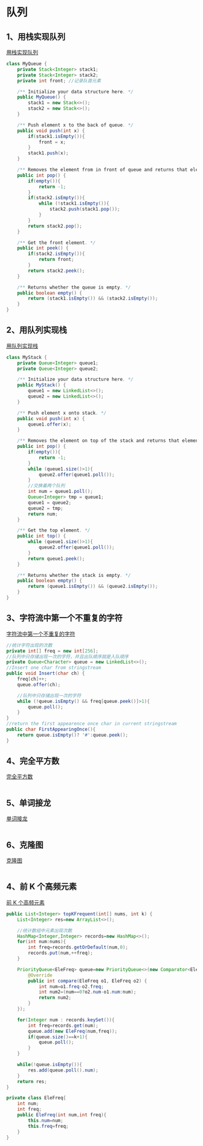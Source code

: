 # 队列

## 1、用栈实现队列

[用栈实现队列](https://leetcode-cn.com/problems/implement-queue-using-stacks/)

```java
class MyQueue {
    private Stack<Integer> stack1;
    private Stack<Integer> stack2;
    private int front; //记录队首元素

    /** Initialize your data structure here. */
    public MyQueue() {
        stack1 = new Stack<>();
        stack2 = new Stack<>();
    }

    /** Push element x to the back of queue. */
    public void push(int x) {
        if(stack1.isEmpty()){
            front = x;
        }
        stack1.push(x);
    }

    /** Removes the element from in front of queue and returns that element. */
    public int pop() {
        if(empty()){
            return -1;
        }
        if(stack2.isEmpty()){
            while (!stack1.isEmpty()){
                stack2.push(stack1.pop());
            }
        }
        return stack2.pop();
    }

    /** Get the front element. */
    public int peek() {
        if(stack2.isEmpty()){
            return front;
        }
        return stack2.peek();
    }

    /** Returns whether the queue is empty. */
    public boolean empty() {
        return (stack1.isEmpty()) && (stack2.isEmpty());
    }
}
```



## 2、用队列实现栈

[用队列实现栈](https://leetcode-cn.com/problems/implement-stack-using-queues/)

```java
class MyStack {
    private Queue<Integer> queue1;
    private Queue<Integer> queue2;

    /** Initialize your data structure here. */
    public MyStack() {
        queue1 = new LinkedList<>();
        queue2 = new LinkedList<>();
    }

    /** Push element x onto stack. */
    public void push(int x) {
        queue1.offer(x);
    }

    /** Removes the element on top of the stack and returns that element. */
    public int pop() {
        if(empty()){
            return -1;
        }
        while (queue1.size()>1){
            queue2.offer(queue1.poll());
        }
        //交换着两个队列
        int num = queue1.poll();
        Queue<Integer> tmp = queue1;
        queue1 = queue2;
        queue2 = tmp;
        return num;
    }

    /** Get the top element. */
    public int top() {
        while (queue1.size()>1){
            queue2.offer(queue1.poll());
        }
        return queue1.peek();
    }

    /** Returns whether the stack is empty. */
    public boolean empty() {
        return (queue1.isEmpty()) && (queue2.isEmpty());
    }
}
```



## 3、字符流中第一个不重复的字符

[字符流中第一个不重复的字符](https://www.nowcoder.com/practice/00de97733b8e4f97a3fb5c680ee10720?tpId=13&tqId=11207&tPage=1&rp=1&ru=/ta/coding-interviews&qru=/ta/coding-interviews/question-ranking)

```java
//统计字符出现的次数
private int[] freq = new int[256];
//队列中只存储出现一次的字符，并且出队顺序就是入队顺序
private Queue<Character> queue = new LinkedList<>();
//Insert one char from stringstream
public void Insert(char ch) {
    freq[ch]++;
    queue.offer(ch);

    //队列中只存储出现一次的字符
    while (!queue.isEmpty() && freq[queue.peek()]>1){
        queue.poll();
    }
}
//return the first appearence once char in current stringstream
public char FirstAppearingOnce(){
    return queue.isEmpty()? '#':queue.peek();
}
```



## 4、完全平方数

[完全平方数](https://leetcode-cn.com/problems/perfect-squares/)

```java

```



## 5、单词接龙

[单词接龙](https://leetcode-cn.com/problems/word-ladder/)

```java

```



## 6、克隆图

[克隆图](https://leetcode-cn.com/problems/clone-graph/)

```java

```



## 4、前 K 个高频元素

[前 K 个高频元素](https://leetcode-cn.com/problems/top-k-frequent-elements/)

```java
public List<Integer> topKFrequent(int[] nums, int k) {
    List<Integer> res=new ArrayList<>();

    //统计数组中元素出现次数
    HashMap<Integer,Integer> records=new HashMap<>();
    for(int num:nums){
        int freq=records.getOrDefault(num,0);
        records.put(num,++freq);
    }

    PriorityQueue<EleFreq> queue=new PriorityQueue<>(new Comparator<EleFreq>() {
        @Override
        public int compare(EleFreq o1, EleFreq o2) {
            int num=o1.freq-o2.freq;
            int num2=(num==0?o2.num-o1.num:num);
            return num2;
        }
    });

    for(Integer num : records.keySet()){
        int freq=records.get(num);
        queue.add(new EleFreq(num,freq));
        if(queue.size()==k+1){
            queue.poll();
        }
    }

    while(!queue.isEmpty()){
        res.add(queue.poll().num);
    }
    return res;
}

private class EleFreq{
    int num;
    int freq;
    public EleFreq(int num,int freq){
        this.num=num;
        this.freq=freq;
    }
}
```



